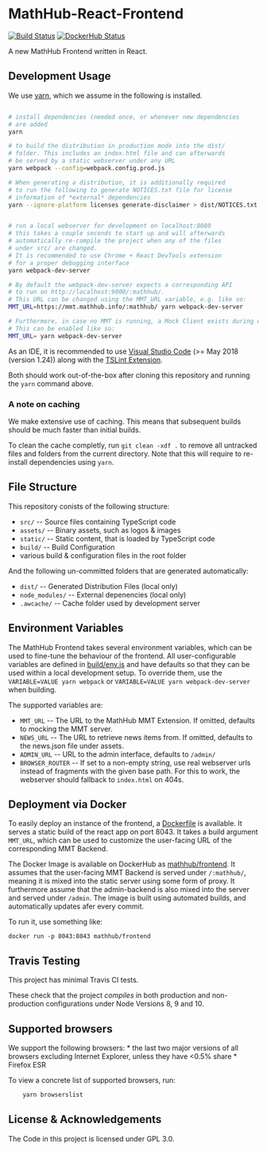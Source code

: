 # MathHub-React-Frontend

[![Build Status](https://img.shields.io/travis/MathHubInfo/Frontend.svg)](https://travis-ci.org/MathHubInfo/Frontend)
[![DockerHub Status](https://img.shields.io/docker/automated/mathhub/frontend.svg)](https://hub.docker.com/r/mathhub/frontend/)

A new MathHub Frontend written in React. 

## Development Usage
We use [yarn](https://yarnpkg.com/en/), which we assume in the following is installed. 

```bash

# install dependencies (needed once, or whenever new dependencies
# are added
yarn

# to build the distribution in production mode into the dist/
# folder. This includes an index.html file and can afterwards
# be served by a static webserver under any URL
yarn webpack --config=webpack.config.prod.js

# When generating a distribution, it is additionally required
# to run the following to generate NOTICES.txt file for license 
# information of *external* dependencies
yarn --ignore-platform licenses generate-disclaimer > dist/NOTICES.txt


# run a local webserver for development on localhost:8080
# this takes a couple seconds to start up and will afterwards
# automatically re-compile the project when any of the files
# under src/ are changed. 
# It is recommended to use Chrome + React DevTools extension
# for a proper debugging interface
yarn webpack-dev-server

# By default the webpack-dev-server expects a corresponding API
# to run on http://localhost:9000/:mathhub/. 
# This URL can be changed using the MMT_URL variable, e.g. like so:
MMT_URL=https://mmt.mathhub.info/:mathhub/ yarn webpack-dev-server

# Furthermore, in case no MMT is running, a Mock Client exists during development. 
# This can be enabled like so:
MMT_URL= yarn webpack-dev-server
```

As an IDE, it is recommended to use [Visual Studio Code](https://code.visualstudio.com/) (>= May 2018 (version 1.24)) along with the [TSLint Extension](https://marketplace.visualstudio.com/items?itemName=eg2.tslint). 

Both should work out-of-the-box after cloning this repository and running the `yarn` command above. 

### A note on caching

We make extensive use of caching. 
This means that subsequent builds should be much faster than initial builds. 

To clean the cache completly, run ```git clean -xdf .``` to remove all untracked files and folders from the current directory. 
Note that this will require to re-install dependencies using ```yarn```. 


## File Structure

This repository conists of the following structure: 
* `src/` -- Source files containing TypeScript code
* `assets/` -- Binary assets, such as logos & images
* `static/` -- Static content, that is loaded by TypeScript code
* `build/` -- Build Configuration
* various build & configuration files in the root folder

And the following un-committed folders that are generated automatically:

* `dist/` -- Generated Distribution Files (local only)
* `node_modules/` -- External depenencies (local only)
* `.awcache/` -- Cache folder used by development server

## Environment Variables

The MathHub Frontend takes several environment variables, which can be used to fine-tune the behaviour of the frontend. 
All user-configurable variables are defined in [build/env.js](build/env.js) and have defaults so that they can be used within a local development setup. 
To override them, use the `VARIABLE=VALUE yarn webpack` or `VARIABLE=VALUE yarn webpack-dev-server` when building. 

The supported variables are:

* `MMT_URL` -- The URL to the MathHub MMT Extension. If omitted, defaults to mocking the MMT server. 
* `NEWS_URL` -- The URL to retrieve news items from. If omitted, defaults to the news.json file under assets. 
* `ADMIN_URL` -- URL to the admin interface, defaults to `/admin/`
* `BROWSER_ROUTER` -- If set to a non-empty string, use real webserver urls instead of fragments with the given base path. For this to work, the webserver should fallback to `index.html` on 404s. 

## Deployment via Docker

To easily deploy an instance of the frontend, a [Dockerfile](Dockerfile) is available. 
It serves a static build of the react app on port 8043. 
It takes a build argument `MMT_URL`, which can be used to customize the user-facing URL of the corresponding MMT Backend. 

The Docker Image is available on DockerHub as [mathhub/frontend](https://hub.docker.com/r/mathhub/frontend/). 
It assumes that the user-facing MMT Backend is served under `/:mathhub/`, meaning it is mixed into the static server using some form of proxy. 
It furthermore assume that the admin-backend is also mixed into the server and served under `/admin`. 
The image is built using automated builds, and automatically updates afer every commit. 

To run it, use something like:

```
docker run -p 8043:8043 mathhub/frontend
```

## Travis Testing

This project has minimal Travis CI tests. 

These check that the project *compiles* in both production and non-production configurations under Node Versions 8, 9 and 10. 

## Supported browsers

We support the following browsers:
    * the last two major versions of all browsers excluding Internet Explorer, unless they have <0.5% share
    * Firefox ESR

To view a concrete list of supported browsers, run:

```bash
    yarn browserslist
```

## License & Acknowledgements

The Code in this project is licensed under GPL 3.0. 
